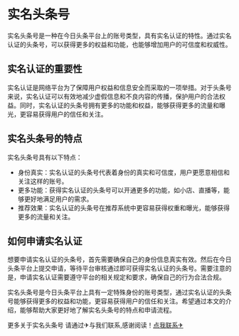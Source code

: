 # 实名头条号

实名头条号是一种在今日头条平台上的账号类型，具有实名认证的特性。通过实名认证的头条号，可以获得更多的权益和功能，也能够增加用户的可信度和权威性。

## 实名认证的重要性

实名认证是网络平台为了保障用户权益和信息安全而采取的一项举措。对于头条号来说，实名认证可以有效地减少虚假信息和不良内容的传播，保护用户的合法权益。同时，实名认证的头条号拥有更多的功能和权益，能够获得更多的流量和曝光，更容易获得用户的信任和关注。

## 实名头条号的特点

实名头条号具有以下特点：
- 身份真实：实名认证的头条号代表着身份的真实和可信度，用户更愿意相信和关注这样的账号。
- 更多功能：获得实名认证的头条号可以开通更多的功能，如小店、直播等，能够更好地满足用户的需求。
- 推荐效果：实名认证的头条号在推荐系统中更容易获得权重和曝光，能够获得更多的流量和关注。

## 如何申请实名认证

想要申请实名认证的头条号，首先需要确保自己的身份信息真实有效。然后在今日头条平台上提交申请，等待平台审核通过即可获得实名认证的头条号。需要注意的是，申请实名认证需要遵守平台的相关规定和要求，确保自己的行为合法合规。

实名头条号是今日头条平台上具有一定特殊身份的账号类型，通过实名认证的头条号能够获得更多的权益和功能，更容易获得用户的信任和关注。希望通过本文的介绍，能够帮助大家更好地了解实名头条号的特点和申请流程。

更多关于实名头条号 请通过✈与我们联系,感谢阅读！[点我联系✈](https://www.k02.cc)
